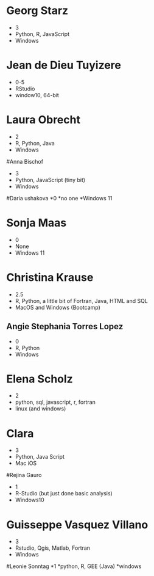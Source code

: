 # Georg Starz
* 3
* Python, R, JavaScript
* Windows

# Jean de Dieu Tuyizere
* 0-5
* RStudio
* window10, 64-bit

# Laura Obrecht
* 2
* R, Python, Java
* Windows

#Anna Bischof
* 3
* Python, JavaScript (tiny bit)
* Windows

#Daria ushakova
*0
*no one
*Windows 11

# Sonja Maas
* 0
* None
* Windows 11

# Christina Krause
* 2.5
* R, Python, a little bit of Fortran, Java, HTML and SQL
* MacOS and Windows (Bootcamp)

## Angie Stephania Torres Lopez
* 0
* R, Python
* Windows

# Elena Scholz
* 2
* python, sql, javascript, r, fortran
* linux (and windows)

# Clara
* 3
* Python, Java Script
* Mac iOS

#Rejina Gauro
* 1
* R-Studio (but just done basic analysis)
* Windows10

# Guisseppe Vasquez Villano
* 3
* Rstudio, Qgis, Matlab, Fortran
* Windows

#Leonie Sonntag
*1
*python, R, GEE (Java)
*windows
